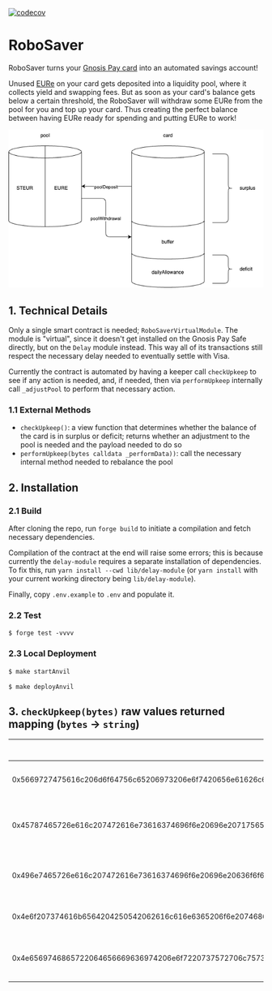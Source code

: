 [![codecov](https://codecov.io/github/onchainification/robosaver/graph/badge.svg?token=745LCSOH0I)](https://codecov.io/github/onchainification/robosaver)

# RoboSaver

RoboSaver turns your [Gnosis Pay card](https://gnosispay.com/) into an automated savings account!

Unused [EURe](https://monerium.com/tokens/) on your card gets deposited into a liquidity pool, where it collects yield and swapping fees. But as soon as your card's balance gets below a certain threshold, the RoboSaver will withdraw some EURe from the pool for you and top up your card. Thus creating the perfect balance between having EURe ready for spending and putting EURe to work!

<p align="center"><img src="diagram.drawio.png"></p>

## 1. Technical Details

Only a single smart contract is needed; `RoboSaverVirtualModule`. The module is "virtual", since it doesn't get installed on the Gnosis Pay Safe directly, but on the `Delay` module instead. This way all of its transactions still respect the necessary delay needed to eventually settle with Visa.

Currently the contract is automated by having a keeper call `checkUpkeep` to see if any action is needed, and, if needed, then via `performUpkeep` internally call `_adjustPool` to perform that necessary action.

### 1.1 External Methods

- `checkUpkeep()`: a view function that determines whether the balance of the card is in surplus or deficit; returns whether an adjustment to the pool is needed and the payload needed to do so
- `performUpkeep(bytes calldata _performData))`: call the necessary internal method needed to rebalance the pool

## 2. Installation

### 2.1 Build

After cloning the repo, run `forge build` to initiate a compilation and fetch necessary dependencies.

Compilation of the contract at the end will raise some errors; this is because currently the `delay-module` requires a separate installation of dependencies. To fix this, run `yarn install --cwd lib/delay-module` (or `yarn install` with your current working directory being `lib/delay-module`).

Finally, copy `.env.example` to `.env` and populate it.

### 2.2 Test

```
$ forge test -vvvv
```

### 2.3 Local Deployment

```
$ make startAnvil
```

```
$ make deployAnvil
```

## 3. `checkUpkeep(bytes)` raw values returned mapping (`bytes` -> `string`)

| Bytes    | Readable String |
| -------- | ------- |
| 0x5669727475616c206d6f64756c65206973206e6f7420656e61626c6564000000  | Virtual module is not enabled    |
| 0x45787465726e616c207472616e73616374696f6e20696e2071756575652c207761697420666f7220697420746f20626520657865637574656400000000000000 | External transaction in queue, wait for it to be executed     |
| 0x496e7465726e616c207472616e73616374696f6e20696e20636f6f6c646f776e2073746174757300000000000000000000000000000000000000000000000000    | Internal transaction in cooldown status    |
| 0x4e6f207374616b6564204250542062616c616e6365206f6e20746865206361726400000000000000000000000000000000000000000000000000000000000000 | No staked BPT balance on the card |
| 0x4e6569746865722064656669636974206e6f7220737572706c75733b206e6f20616374696f6e206e656564656400000000000000000000000000000000000000  | Neither deficit nor surplus; no action needed |